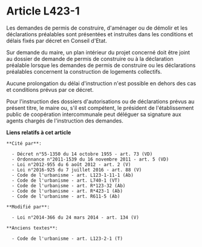 # Article L423-1

Les demandes de permis de construire, d'aménager ou de démolir et les déclarations préalables sont présentées et instruites
dans les conditions et délais fixés par décret en Conseil d'Etat.

Sur demande du maire, un plan intérieur du projet concerné doit être joint au dossier de demande de permis de construire ou à
la déclaration préalable lorsque les demandes de permis de construire ou les déclarations préalables concernent la
construction de logements collectifs. 

Aucune prolongation du délai d'instruction n'est possible en dehors des cas et conditions prévus par ce décret.

Pour l'instruction des dossiers d'autorisations ou de déclarations prévus au présent titre, le maire ou, s'il est compétent,
le président de l'établissement public de coopération intercommunale peut déléguer sa signature aux agents chargés de
l'instruction des demandes.

**Liens relatifs à cet article**

	**Cité par**:

	  - Décret n°55-1350 du 14 octobre 1955 - art. 73 (VD)
	  - Ordonnance n°2011-1539 du 16 novembre 2011 - art. 5 (VD)
	  - Loi n°2012-955 du 6 août 2012 - art. 2 (V)
	  - Loi n°2016-925 du 7 juillet 2016 - art. 88 (V)
	  - Code de l'urbanisme - art. L123-1-11-1 (Ab)
	  - Code de l'urbanisme - art. L740-1 (VT)
	  - Code de l'urbanisme - art. R*123-32 (Ab)
	  - Code de l'urbanisme - art. R*423-1 (Ab)
	  - Code de l'urbanisme - art. R611-5 (Ab)

	**Modifié par**:

	  - Loi n°2014-366 du 24 mars 2014 - art. 134 (V)

	**Anciens textes**:

	  - Code de l'urbanisme - art. L123-2-1 (T)
